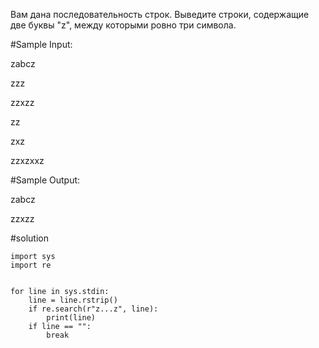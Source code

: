 Вам дана последовательность строк.
Выведите строки, содержащие две буквы "z﻿", между которыми ровно три символа.

#Sample Input:

zabcz

zzz

zzxzz

zz

zxz

zzxzxxz

#Sample Output:

zabcz

zzxzz

#solution

```
import sys
import re


for line in sys.stdin:
    line = line.rstrip()
    if re.search(r"z...z", line):
        print(line)
    if line == "":
        break
```